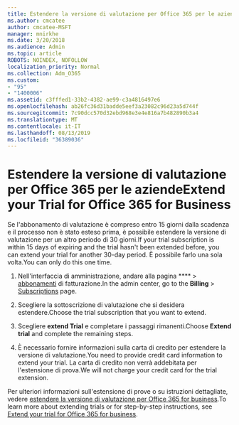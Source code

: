 ```yaml
---
title: Estendere la versione di valutazione per Office 365 per le aziende
ms.author: cmcatee
author: cmcatee-MSFT
manager: mnirkhe
ms.date: 3/20/2018
ms.audience: Admin
ms.topic: article
ROBOTS: NOINDEX, NOFOLLOW
localization_priority: Normal
ms.collection: Adm_O365
ms.custom:
- "95"
- "1400006"
ms.assetid: c3fffed1-33b2-4382-ae99-c3a4816497e6
ms.openlocfilehash: ab26fc36d31badde5eef3a23082c96d23a5d744f
ms.sourcegitcommit: 7c90dcc570d32ebd968e3e4e816a7b482890b3a4
ms.translationtype: MT
ms.contentlocale: it-IT
ms.lasthandoff: 08/13/2019
ms.locfileid: "36389036"
---
```

# <a name="extend-your-trial-for-office-365-for-business"></a><span data-ttu-id="69e29-102">Estendere la versione di valutazione per Office 365 per le aziende</span><span class="sxs-lookup"><span data-stu-id="69e29-102">Extend your Trial for Office 365 for Business</span></span>

<span data-ttu-id="69e29-103">Se l'abbonamento di valutazione è compreso entro 15 giorni dalla scadenza e il processo non è stato esteso prima, è possibile estendere la versione di valutazione per un altro periodo di 30 giorni.</span><span class="sxs-lookup"><span data-stu-id="69e29-103">If your trial subscription is within 15 days of expiring and the trial hasn't been extended before, you can extend your trial for another 30-day period.</span></span> <span data-ttu-id="69e29-104">È possibile farlo una sola volta.</span><span class="sxs-lookup"><span data-stu-id="69e29-104">You can only do this one time.</span></span>
  
1. <span data-ttu-id="69e29-105">Nell'interfaccia di amministrazione, andare alla pagina \*\*\*\* \> [abbonamenti](https://go.microsoft.com/fwlink/p/?linkid=842054) di fatturazione.</span><span class="sxs-lookup"><span data-stu-id="69e29-105">In the admin center, go to the **Billing** \> [Subscriptions](https://go.microsoft.com/fwlink/p/?linkid=842054) page.</span></span>

2. <span data-ttu-id="69e29-106">Scegliere la sottoscrizione di valutazione che si desidera estendere.</span><span class="sxs-lookup"><span data-stu-id="69e29-106">Choose the trial subscription that you want to extend.</span></span>

3. <span data-ttu-id="69e29-107">Scegliere **extend Trial** e completare i passaggi rimanenti.</span><span class="sxs-lookup"><span data-stu-id="69e29-107">Choose **Extend trial** and complete the remaining steps.</span></span>

4. <span data-ttu-id="69e29-108">È necessario fornire informazioni sulla carta di credito per estendere la versione di valutazione.</span><span class="sxs-lookup"><span data-stu-id="69e29-108">You need to provide credit card information to extend your trial.</span></span> <span data-ttu-id="69e29-109">La carta di credito non verrà addebitata per l'estensione di prova.</span><span class="sxs-lookup"><span data-stu-id="69e29-109">We will not charge your credit card for the trial extension.</span></span>

<span data-ttu-id="69e29-110">Per ulteriori informazioni sull'estensione di prove o su istruzioni dettagliate, vedere [estendere la versione di valutazione per Office 365 for business](https://docs.microsoft.com/en-us/office365/admin/subscriptions-and-billing/extend-your-trial).</span><span class="sxs-lookup"><span data-stu-id="69e29-110">To learn more about extending trials or for step-by-step instructions, see [Extend your trial for Office 365 for business](https://docs.microsoft.com/en-us/office365/admin/subscriptions-and-billing/extend-your-trial).</span></span>